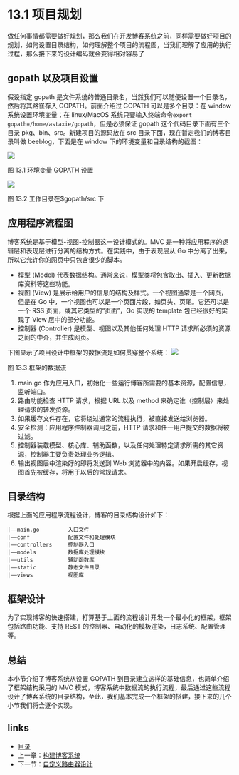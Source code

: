 # 13.1 项目规划

做任何事情都需要做好规划，那么我们在开发博客系统之前，同样需要做好项目的规划，如何设置目录结构，如何理解整个项目的流程图，当我们理解了应用的执行过程，那么接下来的设计编码就会变得相对容易了

## gopath 以及项目设置

假设指定 gopath 是文件系统的普通目录名，当然我们可以随便设置一个目录名，然后将其路径存入 GOPATH。前面介绍过 GOPATH 可以是多个目录：在 window 系统设置环境变量；在 linux/MacOS 系统只要输入终端命令`export gopath=/home/astaxie/gopath`，但是必须保证 gopath 这个代码目录下面有三个目录 pkg、bin、src。新建项目的源码放在 src 目录下面，现在暂定我们的博客目录叫做 beeblog，下面是在 window 下的环境变量和目录结构的截图：

![](images/13.1.gopath.png?raw=true)

图 13.1 环境变量 GOPATH 设置

![](images/13.1.gopath2.png?raw=true)

图 13.2 工作目录在$gopath/src 下

## 应用程序流程图
博客系统是基于模型-视图-控制器这一设计模式的。MVC 是一种将应用程序的逻辑层和表现层进行分离的结构方式。在实践中，由于表现层从 Go 中分离了出来，所以它允许你的网页中只包含很少的脚本。

- 模型 (Model) 代表数据结构。通常来说，模型类将包含取出、插入、更新数据库资料等这些功能。
- 视图 (View) 是展示给用户的信息的结构及样式。一个视图通常是一个网页，但是在 Go 中，一个视图也可以是一个页面片段，如页头、页尾。它还可以是一个 RSS 页面，或其它类型的“页面”，Go 实现的 template 包已经很好的实现了 View 层中的部分功能。
- 控制器 (Controller) 是模型、视图以及其他任何处理 HTTP 请求所必须的资源之间的中介，并生成网页。

下图显示了项目设计中框架的数据流是如何贯穿整个系统：
![](images/13.1.flow.png?raw=true)

图 13.3 框架的数据流

1. main.go 作为应用入口，初始化一些运行博客所需要的基本资源，配置信息，监听端口。
2. 路由功能检查 HTTP 请求，根据 URL 以及 method 来确定谁（控制层）来处理请求的转发资源。
3. 如果缓存文件存在，它将绕过通常的流程执行，被直接发送给浏览器。
4. 安全检测：应用程序控制器调用之前，HTTP 请求和任一用户提交的数据将被过滤。
5. 控制器装载模型、核心库、辅助函数，以及任何处理特定请求所需的其它资源，控制器主要负责处理业务逻辑。
6. 输出视图层中渲染好的即将发送到 Web 浏览器中的内容。如果开启缓存，视图首先被缓存，将用于以后的常规请求。

## 目录结构
根据上面的应用程序流程设计，博客的目录结构设计如下：

	|——main.go         入口文件
	|——conf            配置文件和处理模块
	|——controllers     控制器入口
	|——models          数据库处理模块
	|——utils           辅助函数库
	|——static          静态文件目录
    |——views           视图库

## 框架设计
为了实现博客的快速搭建，打算基于上面的流程设计开发一个最小化的框架，框架包括路由功能、支持 REST 的控制器、自动化的模板渲染，日志系统、配置管理等。

## 总结
本小节介绍了博客系统从设置 GOPATH 到目录建立这样的基础信息，也简单介绍了框架结构采用的 MVC 模式，博客系统中数据流的执行流程，最后通过这些流程设计了博客系统的目录结构，至此，我们基本完成一个框架的搭建，接下来的几个小节我们将会逐个实现。
## links
   * [目录](<preface.md>)
   * 上一章：[构建博客系统](<13.0.md>)
   * 下一节：[自定义路由器设计](<13.2.md>)
